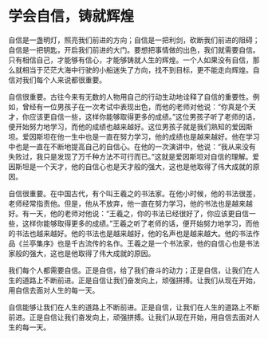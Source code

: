 # 学会自信，铸就辉煌

自信是一盏明灯，照亮我们前进的方向；自信是一把利剑，砍断我们前进的阻碍；自信是一把钥匙，开启我们前进的大门。要想把事情做的出色，我们就需要自信。只有相信自己，才能够有信心，才能够铸就人生的辉煌。一个人如果没有自信，那么就相当于茫茫大海中行驶的小船迷失了方向，找不到目标，更不能走向辉煌。自信对我们每个人来说都很重要。

自信很重要。古往今来有无数的人物用自己的行动生动地诠释了自信的重要性。例如，曾经有一位男孩子在一次考试中表现出色，而他的老师对他说：“你真是个天才，你应该更自信一些，这样你能够取得更多的成绩。”这位男孩子听了老师的话，便开始努力地学习，而他的成绩也越来越好。这位男孩子就是我们熟知的爱因斯坦。爱因斯坦在他一生中也是一直在努力学习，他的成绩也是越来越好。他在学习中也是一直在不断地提高自己的自信心。在他的一次演讲中，他说：“我从来没有失败过，我只是发现了万千种方法不可行而已。”这就是爱因斯坦对自信的理解。爱因斯坦是一个天才，他的自信心也是天才般的强大，这也是他取得了伟大成就的原因。

自信很重要。在中国古代，有个叫王羲之的书法家。在他小时候，他的书法很差，老师经常指责他。但是，他从不放弃，他一直在努力学习，他的书法也是越来越好。有一天，他的老师对他说：“王羲之，你的书法已经很好了，你应该更自信一些，这样你能够取得更多的成绩。”王羲之听了老师的话，便开始努力地学习，而他的书法也越来越好。他的书法也是越来越好，他的名声也是越来越大。他的书法作品《兰亭集序》也是千古流传的名作。王羲之是一个书法家，他的自信心也是书法家般的强大，这也是他取得了伟大成就的原因。

我们每个人都需要自信。正是自信，给了我们奋斗的动力；正是自信，让我们在人生的道路上不断前进。正是自信让我们奋发向上，顽强拼搏。让我们从现在开始，用自信去面对人生的每一天。

自信能够让我们在人生的道路上不断前进。正是自信，让我们在人生的道路上不断前进。正是自信让我们奋发向上，顽强拼搏。让我们从现在开始，用自信去面对人生的每一天。

